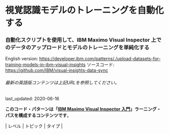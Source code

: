 # 視覚認識モデルのトレーニングを自動化する

### 自動化スクリプトを使用して、IBM Maximo Visual Inspector 上でのデータのアップロードとモデルのトレーニングを単純化する

English version: https://developer.ibm.com/patterns/./upload-datasets-for-training-models-in-ibm-visual-insights
  ソースコード: https://github.com/IBM/visual-insights-data-sync

###### 最新の英語版コンテンツは上記URLを参照してください。
last_updated: 2020-06-16

 
**このコード・パターンは「[IBM Maximo Visual Inspector 入門](https://developer.ibm.com/series/learning-path-powerai-vision)」ラーニング・パスを構成するコンテンツです**。

| レベル | トピック | タイプ |
